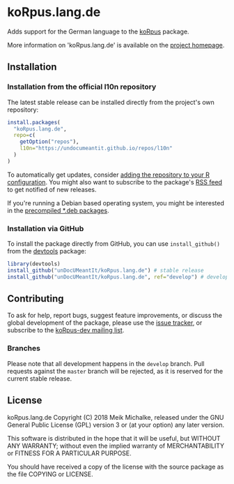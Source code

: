 # koRpus.lang.de

Adds support for the German language to the [koRpus](https://reaktanz.de/?c=hacking&s=koRpus) package.

More information on 'koRpus.lang.de' is available on the [project homepage](https://reaktanz.de/?c=hacking&s=koRpus).

## Installation

### Installation from the official l10n repository

The latest stable release can be installed directly from the project's own repository:

```r
install.packages(
  "koRpus.lang.de",
  repo=c(
    getOption("repos"),
    l10n="https://undocumeantit.github.io/repos/l10n"
  )
)
```

To automatically get updates, consider [adding the repository to your R configuration](https://undocumeantit.github.io/repos).  You might also
want to subscribe to the package's [RSS feed](https://undocumeantit.github.io/repos/l10n/pckg/koRpus.lang.de/RSS.xml) to get notified of new releases.

If you're running a Debian based operating system, you might be interested in the
[precompiled *.deb packages](https://undocumeantit.github.io/repos/l10n/pckg/koRpus.lang.de/deb_repo.html).

### Installation via GitHub

To install the package directly from GitHub, you can use `install_github()` from the [devtools](https://github.com/hadley/devtools) package:

```r
library(devtools)
install_github("unDocUMeantIt/koRpus.lang.de") # stable release
install_github("unDocUMeantIt/koRpus.lang.de", ref="develop") # development release
```

## Contributing

To ask for help, report bugs, suggest feature improvements, or discuss the global
development of the package, please use the [issue tracker](https://github.com/unDocUMeantIt/koRpus.lang.de/issues),
or subscribe to the [koRpus-dev mailing list](http://korpusml.reaktanz.de).

### Branches

Please note that all development happens in the `develop` branch. Pull requests against the `master`
branch will be rejected, as it is reserved for the current stable release.

## License

koRpus.lang.de Copyright (C) 2018 Meik Michalke, released under the
GNU General Public License (GPL) version 3 or (at your option) any later version.

This software is distributed in the hope that it will be useful, but
WITHOUT ANY WARRANTY; without even the implied warranty of MERCHANTABILITY
or FITNESS FOR A PARTICULAR PURPOSE.

You should have received a copy of the license with the
source package as the file COPYING or LICENSE.
